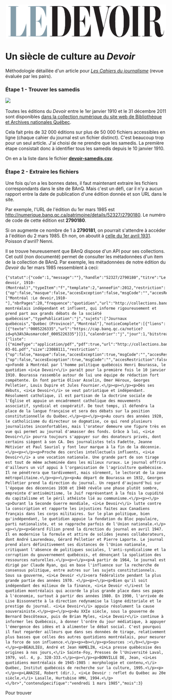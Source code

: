 <img src="LogoLeDevoir.png" alt="Logo du Devoir" width="500" height="105" style="display:block;margin-left:auto;margin-right:auto;">

# Un siècle de culture au *Devoir*
Méthodologie détaillée d'un article pour [*Les Cahiers du journalisme*](http://cahiersdujournalisme.org/) (revue évaluée par les pairs).

### Étape 1 - Trouver les samedis

<img src="http://numerique.banq.qc.ca/images/signature/logoBAnQ_EnteteMob.png" width="100">

Toutes les éditions du *Devoir* entre le 1er janvier 1910 et le 31 décembre 2011 sont disponibles [dans la collection numérique du site web de Bibliothèque et Archives nationales Québec](http://numerique.banq.qc.ca/patrimoine/details/52327/2786824).

Cela fait près de 32 000 éditions sur plus de 50 000 fichiers accessibles en ligne (chaque cahier du journal est un fichier distinct). C'est beaucoup trop pour un seul article. J'ai choisi de ne prendre que les samedis. La première étape consistait donc à identifier tous les samedis depuis le 10 janvier 1910.

On en a la liste dans le fichier [**devoir-samedis.csv**](devoir-samedis.csv).

### Étape 2 - Extraire les fichiers

Une fois qu'on a les bonnes dates, il faut maintenant extraire les fichiers correspondants dans le site de BAnQ. Mais c'est un défi, car il n'y a aucun rapport entre la date de publication d'une édition donnée et son URL dans le site.

Par exemple, l'URL de l'édition du 1er mars 1985 est http://numerique.banq.qc.ca/patrimoine/details/52327/2790180. Le numéro de code de cette édition est **2790180**.

Si on augmente ce nombre de 1 à **2790181**, on pourrait s'attendre à accéder à l'édition du 2 mars 1985. Eh non, on aboutit à [celle du 1er avril 1931](http://numerique.banq.qc.ca/patrimoine/details/52327/2790181). Poisson d'avril? Nenni.

Il se trouve heureusement que BAnQ dispose d'un API pour ses collections. Cet outil (non documenté) permet de consulter les métadonnées d'un item de la collection de BAnQ. Par exemple, les métadonnées de notre édition du *Devoir* du 1er mars 1985 ressemblent à ceci:

```
{"statut":{"code":1,"message":""},"handle":"52327/2790180","titre":"Le devoir, 1910- (Montréal)","typeItem":"f","template":2,"anneeFin":2012,"restriction":{"op":false,"masque":false,"accesException":false,"msgCode":"","accesRestriction":false},"editeurs":["Montréal :Le devoir,1910-"],"nbrPages":20,"frequence":"quotidien","url":"http://collections.banq.qc.ca/ark:/52327/2790180","annee":1985,"anneeDebut":1910,"pnq":false,"iris":"0005226335f19850301fp2790180","descriptionCourte":"Quotidien montréalais indépendant et influent, qui informe rigoureusement et prend part aux grands débats de la société québécoise","typePublication":"j","sujets":["Journaux québécois","Québec (Province)","Montréal"],"noticeComplete":[{"liens":[{"texte":"0005226335","url":"https://cap.banq.qc.ca/notice?id=p%3A%3Ausmarcdef_0005226335"}]}],"calendrier":"j","jour":1,"bitstreams":{"liste":[{"mimeType":"application/pdf","pdf":true,"url":"http://collections.banq.qc.ca/retrieve/6632330","fichier":"jrn03/devoir/src/1985/03/01/5226335_1985-03-01.pdf","size":23088111,"restriction":{"op":false,"masque":false,"accesException":true,"msgCode":"","accesRestriction":false},"id":"bUUILAU912gJpDmjcnUyJw"}],"pdf":true,"nbr":1,"restriction":{"op":false,"accesException":true,"msgCode":"","accesRestriction":false}},"description":"<p>Fondé à Montréal par l'homme politique québécois Henri Bourassa, le quotidien <i>Le Devoir<\/i> paraît pour la première fois le 10 janvier 1910. Bourassa rassemble autour de lui une équipe de rédaction fort compétente. En font partie Olivar Asselin, Omer Héroux, Georges Pelletier, Louis Dupire et Jules Fournier.<\/p><p><\/p><p>Dès ses débuts, <i>Le Devoir<\/i> se veut patriotique et indépendant. Résolument catholique, il est partisan de la doctrine sociale de l'Église et appuie un encadrement catholique des mouvements associatif, syndical et coopératif. De tout temps, il défendra la place de la langue française et sera des débats sur la position constitutionnelle du Québec.<\/p><p><\/p><p>Au cours des années 1920, le catholicisme du directeur se dogmatise, ce qui rend plusieurs journalistes inconfortables, mais l'orateur demeure une figure très en vue qui permet au journal d'amasser des fonds. Grâce à lui, <i>Le Devoir<\/i> pourra toujours s'appuyer sur des donateurs privés, dont certains siègent à son CA. Des journalistes tels Fadette, Jeanne Métivier et Paul Sauriol y font leur marque à la fin de la décennie.<\/p><p><\/p><p>Proche des cercles intellectuels influents, <i>Le Devoir<\/i> a une vocation nationale. Une grande part de son tirage est tout de même acheminée dans les milieux ruraux. Le journal offrira d'ailleurs un vif appui à l'organisation de l'agriculture québécoise. Il ne pénétrera que tardivement, mais sûrement, le lectorat de la zone métropolitaine.<\/p><p><\/p><p>Au départ de Bourassa en 1932, Georges Pelletier prend la direction du journal. Un regard d'aujourd'hui sur l'époque des décennies 1930 et 1940 révèle une phase plutôt sombre, empreinte d'antisémitisme, le Juif représentant à la fois la cupidité du capitalisme et le péril athéiste lié au communisme.<\/p><p><\/p><p>Durant la Seconde Guerre mondiale, <i>Le Devoir<\/i> lutte contre la conscription et rapporte les injustices faites aux Canadiens français dans les corps militaires. Sur le plan politique, bien qu'indépendant, le quotidien appuie la fondation du Bloc populaire, parti nationaliste, et se rapproche parfois de l'Union nationale.<\/p><p><\/p><p>Gérard Filion prend la direction du journal en avril 1947. Il en modernise la formule et attire de solides jeunes collaborateurs, dont André Laurendeau, Gérard Pelletier et Pierre Laporte. Le journal prend alors définitivement ses distances de l'Union nationale, critiquant l'absence de politiques sociales, l'anti-syndicalisme et la corruption du gouvernement québécois, et dénonçant la spoliation des ressources naturelles.<\/p><p><\/p><p>À partir de 1964, le journal est dirigé par Claude Ryan, qui en base l'influence sur la recherche de consensus politique, entre autres sur les sujets constitutionnels. Sous sa gouverne, <i>Le Devoir <\/i>sera fédéraliste pendant la plus grande partie des années 1970. <\/p><p><\/p><p>Bien qu'il soit indépendant des milieux de la finance, <i>Le Devoir <\/i>est le quotidien montréalais qui accorde la plus grande place dans ses pages à l'économie, surtout à partir des années 1980. En 1990, l'arrivée de Lise Bissonnette à la direction redynamise la ligne éditoriale et le prestige du journal. <i>Le Devoir<\/i> appuie résolument la cause souverainiste.<\/p><p><\/p><p>Au XXIe siècle, sous la gouverne de Bernard Descôteaux, puis de Brian Myles, <i>Le Devoir<\/i> continue à informer les Québécois, à donner l'ordre du jour médiatique, à appuyer l'émergence des idées et à alimenter le débat social. C'est pourquoi il faut regarder ailleurs que dans ses données de tirage, relativement plus basses que celles des autres quotidiens montréalais, pour mesurer la force de son influence.<\/p><p><b><\/p><p>Sources :<\/b><\/p><p><\/p><p>BEAULIEU, André et Jean HAMELIN, <i>La presse québécoise des origines à nos jours,<\/i> Sainte-Foy, Presses de l'Université Laval, 1979, vol. 4, p. 328-333.<\/p><p><\/p><p>BONVILLE DE, Jean, <i>Les quotidiens montréalais de 1945-1985 : morphologie et contenu,<\/i> Québec, Institut québécois de recherche sur la culture, 1995.<\/p><p><\/p><p>LAHAISE, Robert (dir.), <i>Le Devoir : reflet du Québec au 20e siècle,<\/i> Lasalle, Hurtubise HMH, 1994.<\/p>  <\/br>","contenuSpecifique":"vendredi 1 mars 1985","mois":3}
```

Pour trouver
